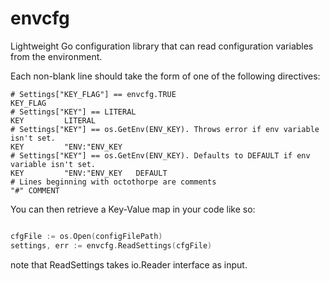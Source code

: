 envcfg
======

Lightweight Go configuration library that can read configuration variables from the environment.

Each non-blank line should take the form of one of the following directives:

```
# Settings["KEY_FLAG"] == envcfg.TRUE
KEY_FLAG
# Settings["KEY"] == LITERAL
KEY			LITERAL
# Settings["KEY"] == os.GetEnv(ENV_KEY). Throws error if env variable isn't set.
KEY			"ENV:"ENV_KEY
# Settings["KEY"] == os.GetEnv(ENV_KEY). Defaults to DEFAULT if env variable isn't set.
KEY			"ENV:"ENV_KEY	DEFAULT
# Lines beginning with octothorpe are comments
"#" COMMENT
```

You can then retrieve a Key-Value map in your code like so:

```go

cfgFile := os.Open(configFilePath)
settings, err := envcfg.ReadSettings(cfgFile)


```

note that ReadSettings takes io.Reader interface as input.

